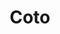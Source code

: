 ---
title: "Coto"
url: /ciudad-autonoma-de-buenos-aires/coto-avenida-juan-bautista-alberdi/
shop: supermercado
---